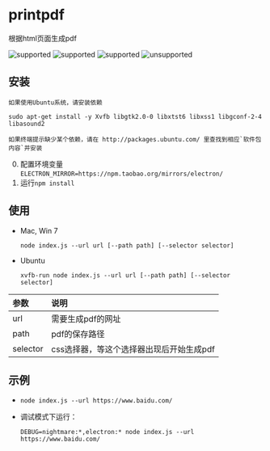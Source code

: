 # printpdf

根据html页面生成pdf

![supported](https://img.shields.io/badge/Win_7-ok-brightgreen.svg)
![supported](https://img.shields.io/badge/Mac_OS_X-ok-brightgreen.svg)
![supported](https://img.shields.io/badge/Ubuntu-ok-brightgreen.svg)
![unsupported](https://img.shields.io/badge/CentOS-fail-red.svg)

## 安装

    如果使用Ubuntu系统，请安装依赖
    
    sudo apt-get install -y Xvfb libgtk2.0-0 libxtst6 libxss1 libgconf-2-4 libasound2
    
    如果终端提示缺少某个依赖，请在 http://packages.ubuntu.com/ 里查找到相应`软件包内容`并安装

0. 配置环境变量`ELECTRON_MIRROR=https://npm.taobao.org/mirrors/electron/`
0. 运行`npm install`


## 使用

- Mac, Win 7

    ```
    node index.js --url url [--path path] [--selector selector]
    ```

- Ubuntu

    ```
    xvfb-run node index.js --url url [--path path] [--selector selector]
    ```

参数 | 说明
:--- | :---
url | 需要生成pdf的网址
path | pdf的保存路径
selector | css选择器，等这个选择器出现后开始生成pdf

## 示例

- `node index.js --url https://www.baidu.com/`
- 调试模式下运行：
    
    ```
    DEBUG=nightmare:*,electron:* node index.js --url https://www.baidu.com/
    ```
